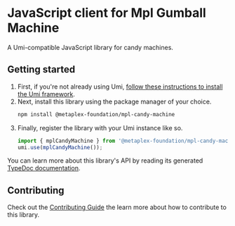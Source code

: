 # JavaScript client for Mpl Gumball Machine

A Umi-compatible JavaScript library for candy machines.

## Getting started

1. First, if you're not already using Umi, [follow these instructions to install the Umi framework](https://github.com/metaplex-foundation/umi/blob/main/docs/installation.md).
2. Next, install this library using the package manager of your choice.
   ```sh
   npm install @metaplex-foundation/mpl-candy-machine
   ```
2. Finally, register the library with your Umi instance like so.
   ```ts
   import { mplCandyMachine } from '@metaplex-foundation/mpl-candy-machine';
   umi.use(mplCandyMachine());
   ```

You can learn more about this library's API by reading its generated [TypeDoc documentation](https://mpl-candy-machine-js-docs.vercel.app).

## Contributing

Check out the [Contributing Guide](./CONTRIBUTING.md) the learn more about how to contribute to this library.

